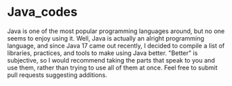 # Java_codes
Java is one of the most popular programming languages around, but no one seems to enjoy using it. 
Well, Java is actually an alright programming language, and since Java 17 came out recently, I decided to compile a list of libraries, practices, 
and tools to make using Java better. "Better" is subjective, so I would recommend taking the parts that speak to you and use them, rather than 
trying to use all of them at once. Feel free to submit pull requests suggesting additions.
